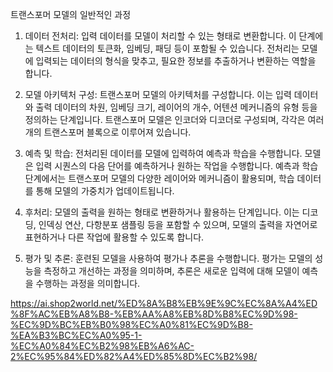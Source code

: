 트랜스포머 모델의 일반적인 과정

1. 데이터 전처리: 입력 데이터를 모델이 처리할 수 있는 형태로 변환합니다. 이 단계에는 텍스트 데이터의 토큰화, 임베딩, 패딩 등이 포함될 수 있습니다. 전처리는 모델에 입력되는 데이터의 형식을 맞추고, 필요한 정보를 추출하거나 변환하는 역할을 합니다.

2. 모델 아키텍처 구성: 트랜스포머 모델의 아키텍처를 구성합니다. 이는 입력 데이터와 출력 데이터의 차원, 임베딩 크기, 레이어의 개수, 어텐션 메커니즘의 유형 등을 정의하는 단계입니다. 트랜스포머 모델은 인코더와 디코더로 구성되며, 각각은 여러 개의 트랜스포머 블록으로 이루어져 있습니다.

3. 예측 및 학습: 전처리된 데이터를 모델에 입력하여 예측과 학습을 수행합니다. 모델은 입력 시퀀스의 다음 단어를 예측하거나 원하는 작업을 수행합니다. 예측과 학습 단계에서는 트랜스포머 모델의 다양한 레이어와 메커니즘이 활용되며, 학습 데이터를 통해 모델의 가중치가 업데이트됩니다.

4. 후처리: 모델의 출력을 원하는 형태로 변환하거나 활용하는 단계입니다. 이는 디코딩, 인덱싱 연산, 다항분포 샘플링 등을 포함할 수 있으며, 모델의 출력을 자연어로 표현하거나 다른 작업에 활용할 수 있도록 합니다.

5. 평가 및 추론: 훈련된 모델을 사용하여 평가나 추론을 수행합니다. 평가는 모델의 성능을 측정하고 개선하는 과정을 의미하며, 추론은 새로운 입력에 대해 모델이 예측을 수행하는 과정을 의미합니다.

https://ai.shop2world.net/%ED%8A%B8%EB%9E%9C%EC%8A%A4%ED%8F%AC%EB%A8%B8-%EB%AA%A8%EB%8D%B8%EC%9D%98-%EC%9D%BC%EB%B0%98%EC%A0%81%EC%9D%B8-%EA%B3%BC%EC%A0%95-1-%EC%A0%84%EC%B2%98%EB%A6%AC-2%EC%95%84%ED%82%A4%ED%85%8D%EC%B2%98/
